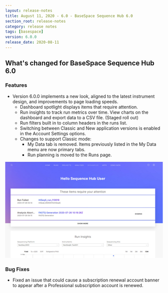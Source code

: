 ```yaml
---
layout: release-notes
title: August 11, 2020 - 6.0 - BaseSpace Sequence Hub 6.0
section_root: release-notes
category: release notes
tags: [basespace]
version: 6.0.0
release_date: 2020-08-11
---
```


## What's changed for BaseSpace Sequence Hub 6.0

### Features
- Version 6.0.0 implements a new look, aligned to the latest instrument design, and improvements to page loading speeds. 
  - Dashboard spotlight displays items that require attention.
  - Run insights to track run metrics over time.  View charts on the dashboard and export data to a CSV file. (Staged roll out)
  - Run filters built in to column headers in the runs list.
  - Switching between Classic and New application versions is enabled in the Account Settings options. 
  - Changes to support Classic mode:
    - My Data tab is removed. Items previously listed in the My Data menu are now primary tabs.
    - Run planning is moved to the Runs page. 

![Screenshot of the BaseSpace Sequence Hub 6.0 dashboard, showcasing the new user interface, spotlight section, and run insigts tool.](/images/release-notes/basespace/BSSH-reskin-CRN.jpg)

### Bug Fixes
- Fixed an issue that could cause a subscription renewal account banner to appear after a Professional subscription account is renewed.
